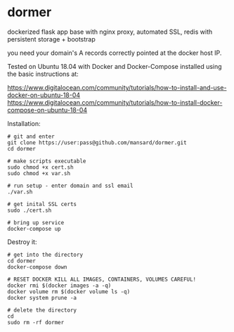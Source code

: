 # dormer

dockerized flask app base with nginx proxy, automated SSL, redis with persistent storage + bootstrap

you need your domain's A records correctly pointed at the docker host IP.

Tested on Ubuntu 18.04 with Docker and Docker-Compose installed using the basic instructions at: 

https://www.digitalocean.com/community/tutorials/how-to-install-and-use-docker-on-ubuntu-18-04
https://www.digitalocean.com/community/tutorials/how-to-install-docker-compose-on-ubuntu-18-04


Installation:
```
# git and enter 
git clone https://user:pass@github.com/mansard/dormer.git
cd dormer

# make scripts executable
sudo chmod +x cert.sh
sudo chmod +x var.sh

# run setup - enter domain and ssl email
./var.sh

# get inital SSL certs
sudo ./cert.sh

# bring up service
docker-compose up
```

Destroy it: 
```
# get into the directory
cd dormer
docker-compose down

# RESET DOCKER KILL ALL IMAGES, CONTAINERS, VOLUMES CAREFUL!
docker rmi $(docker images -a -q)
docker volume rm $(docker volume ls -q)
docker system prune -a

# delete the directory 
cd
sudo rm -rf dormer
```
